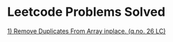 # Leetcode Problems Solved
[1) Remove Duplicates From Array inplace. (q.no. 26 LC)](https://github.com/TheBMPatil/DSAPractice/blob/main/src/LeetCode/RemoveDuplicates.java)
